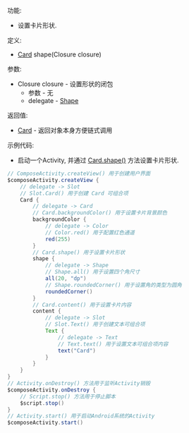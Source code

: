功能:

+ 设置卡片形状.

定义:

+ [Card](/API/UI/Compose/Widget/Card/README.md) shape(Closure closure)

参数:

+ Closure closure - 设置形状的闭包
    + 参数 - 无
    + delegate - [Shape](/API/UI/Compose/Theme/Shape/Shape/README.md)

返回值:

+ [Card](/API/UI/Compose/Widget/Card/README.md) - 返回对象本身方便链式调用

示例代码:

+ 启动一个Activity, 并通过 [Card.shape()](/API/UI/Compose/Widget/Card/README.md?id=shape) 方法设置卡片形状.

```groovy
// ComposeActivity.createView() 用于创建用户界面
$composeActivity.createView {
    // delegate -> Slot
    // Slot.Card() 用于创建 Card 可组合项
    Card {
        // delegate -> Card
        // Card.backgroundColor() 用于设置卡片背景颜色
        backgroundColor {
            // delegate -> Color
            // Color.red() 用于配置红色通道
            red(255)
        }
        // Card.shape() 用于设置卡片形状
        shape {
            // delegate -> Shape
            // Shape.all() 用于设置四个角尺寸
            all(20, "dp")
            // Shape.roundedCorner() 用于设置角的类型为圆角
            roundedCorner()
        }
        // Card.content() 用于设置卡片内容
        content {
            // delegate -> Slot
            // Slot.Text() 用于创建文本可组合项
            Text {
                // delegate -> Text
                // Text.text() 用于设置文本可组合项内容
                text("Card")
            }
        }
    }
}
// Activity.onDestroy() 方法用于监听Activity销毁
$composeActivity.onDestroy {
    // Script.stop() 方法用于停止脚本
    $script.stop()
}
// Activity.start() 用于启动Android系统的Activity
$composeActivity.start()
```